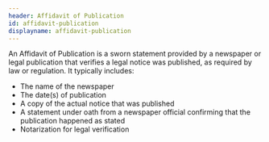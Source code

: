 ```yaml
---
header: Affidavit of Publication
id: affidavit-publication
displayname: affidavit-publication
---
```

An Affidavit of Publication is a sworn statement provided by a newspaper or legal publication that verifies a legal notice was published, as required by law or regulation. It typically includes:
* The name of the newspaper
* The date(s) of publication
* A copy of the actual notice that was published
* A statement under oath from a newspaper official confirming that the publication happened as stated
* Notarization for legal verification